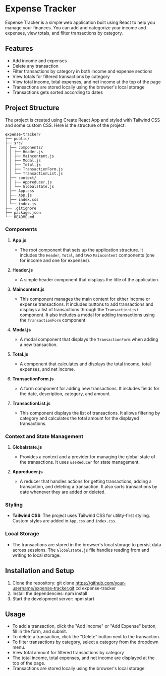 # Expense Tracker

Expense Tracker is a simple web application built using React to help you manage your finances. You can add and categorize your income and expenses, view totals, and filter transactions by category.

## Features

- Add income and expenses
- Delete any transaction
- Filter transactions by category in both income and expense sections
- View totals for filtered transactions by category
- View total income, total expenses, and net income at the top of the page
- Transactions are stored locally using the browser's local storage
- Transactions gets sorted according to dates

## Project Structure

The project is created using Create React App and styled with Tailwind CSS and some custom CSS. Here is the structure of the project:
```
expense-tracker/
├── public/
├── src/
│ ├── components/
│ │ ├── Header.js
│ │ ├── Maincontent.js
│ │ ├── Modal.js
│ │ ├── Total.js
│ │ ├── TransactionForm.js
│ │ └── TransactionList.js
│ ├── context/
│ │ ├── Appreducer.js
│ │ └── Globalstate.js
│ ├── App.css
│ ├── App.js
│ ├── index.css
│ └── index.js
├── .gitignore
├── package.json
└── README.md

```
### Components

1. **App.js**
   - The root component that sets up the application structure. It includes the `Header`, `Total`, and two `Maincontent` components (one for income and one for expenses).

2. **Header.js**
   - A simple header component that displays the title of the application.

3. **Maincontent.js**
   - This component manages the main content for either income or expense transactions. It includes buttons to add transactions and displays a list of transactions through the `TransactionList` component. It also includes a modal for adding transactions using the `TransactionForm` component.

4. **Modal.js**
   - A modal component that displays the `TransactionForm` when adding a new transaction.

5. **Total.js**
   - A component that calculates and displays the total income, total expenses, and net income.

6. **TransactionForm.js**
   - A form component for adding new transactions. It includes fields for the date, description, category, and amount.

7. **TransactionList.js**
   - This component displays the list of transactions. It allows filtering by category and calculates the total amount for the displayed transactions.

### Context and State Management

1. **Globalstate.js**
   - Provides a context and a provider for managing the global state of the transactions. It uses `useReducer` for state management.

2. **Appreducer.js**
   - A reducer that handles actions for getting transactions, adding a transaction, and deleting a transaction. It also sorts transactions by date whenever they are added or deleted.

### Styling

- **Tailwind CSS**: The project uses Tailwind CSS for utility-first styling. Custom styles are added in `App.css` and `index.css`.

### Local Storage

- The transactions are stored in the browser's local storage to persist data across sessions. The `Globalstate.js` file handles reading from and writing to local storage.

## Installation and Setup

1. Clone the repository:
   git clone https://github.com/your-username/expense-tracker.git
   cd expense-tracker
2. Install the dependencies:
      npm install
3. Start the development server:
    npm start
   
## Usage
- To add a transaction, click the "Add Income" or "Add Expense" button, fill in the form, and submit.
- To delete a transaction, click the "Delete" button next to the transaction.
- To filter transactions by category, select a category from the dropdown menu.
- View total amount for filtered transactions by category
- The total income, total expenses, and net income are displayed at the top of the page.
- Transactions are stored locally using the browser's local storage

 


